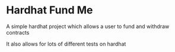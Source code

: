 # Hardhat Fund Me

A simple hardhat project which allows a user to fund and withdraw contracts

It also allows for lots of different tests on hardhat